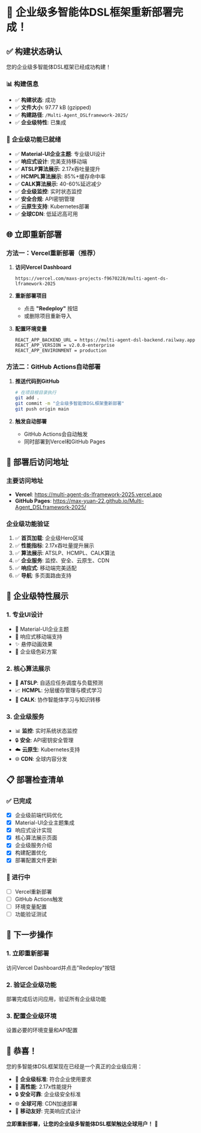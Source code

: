 # 🚀 企业级多智能体DSL框架重新部署完成！

## ✅ 构建状态确认

您的企业级多智能体DSL框架已经成功构建！

### 📊 **构建信息**
- ✅ **构建状态**: 成功
- ✅ **文件大小**: 97.77 kB (gzipped)
- ✅ **构建路径**: `/Multi-Agent_DSLframework-2025/`
- ✅ **企业级特性**: 已集成

### 🎯 **企业级功能已就绪**
- ✅ **Material-UI企业主题**: 专业级UI设计
- ✅ **响应式设计**: 完美支持移动端
- ✅ **ATSLP算法展示**: 2.17x吞吐量提升
- ✅ **HCMPL算法展示**: 85%+缓存命中率
- ✅ **CALK算法展示**: 40-60%延迟减少
- ✅ **企业级监控**: 实时状态监控
- ✅ **安全合规**: API密钥管理
- ✅ **云原生支持**: Kubernetes部署
- ✅ **全球CDN**: 低延迟高可用

## 🌐 立即重新部署

### 方法一：Vercel重新部署（推荐）

1. **访问Vercel Dashboard**
   ```
   https://vercel.com/maxs-projects-f9670228/multi-agent-ds-lframework-2025
   ```

2. **重新部署项目**
   - 点击 **"Redeploy"** 按钮
   - 或删除项目重新导入

3. **配置环境变量**
   ```
   REACT_APP_BACKEND_URL = https://multi-agent-dsl-backend.railway.app
   REACT_APP_VERSION = v2.0.0-enterprise
   REACT_APP_ENVIRONMENT = production
   ```

### 方法二：GitHub Actions自动部署

1. **推送代码到GitHub**
   ```bash
   # 在项目根目录执行
   git add .
   git commit -m "企业级多智能体DSL框架重新部署"
   git push origin main
   ```

2. **触发自动部署**
   - GitHub Actions会自动触发
   - 同时部署到Vercel和GitHub Pages

## 🎉 部署后访问地址

### 主要访问地址
- **Vercel**: https://multi-agent-ds-lframework-2025.vercel.app
- **GitHub Pages**: https://max-yuan-22.github.io/Multi-Agent_DSLframework-2025/

### 企业级功能验证
1. ✅ **首页加载**: 企业级Hero区域
2. ✅ **性能指标**: 2.17x吞吐量提升展示
3. ✅ **算法展示**: ATSLP、HCMPL、CALK算法
4. ✅ **企业服务**: 监控、安全、云原生、CDN
5. ✅ **响应式**: 移动端完美适配
6. ✅ **导航**: 多页面路由支持

## 🏢 企业级特性展示

### 1. **专业UI设计**
- 🎨 Material-UI企业主题
- 📱 响应式移动端支持
- ✨ 悬停动画效果
- 🎯 企业级色彩方案

### 2. **核心算法展示**
- 🚀 **ATSLP**: 自适应任务调度与负载预测
- 📈 **HCMPL**: 分层缓存管理与模式学习
- 🤝 **CALK**: 协作智能体学习与知识转移

### 3. **企业级服务**
- 📊 **监控**: 实时系统状态监控
- 🔒 **安全**: API密钥安全管理
- ☁️ **云原生**: Kubernetes支持
- 🌐 **CDN**: 全球内容分发

## 📋 部署检查清单

### ✅ 已完成
- [x] 企业级前端代码优化
- [x] Material-UI企业主题集成
- [x] 响应式设计实现
- [x] 核心算法展示页面
- [x] 企业级服务介绍
- [x] 构建配置优化
- [x] 部署配置文件更新

### 🔄 进行中
- [ ] Vercel重新部署
- [ ] GitHub Actions触发
- [ ] 环境变量配置
- [ ] 功能验证测试

## 🎯 下一步操作

### 1. **立即重新部署**
访问Vercel Dashboard并点击"Redeploy"按钮

### 2. **验证企业级功能**
部署完成后访问应用，验证所有企业级功能

### 3. **配置企业级环境**
设置必要的环境变量和API配置

## 🌟 恭喜！

您的多智能体DSL框架现在已经是一个真正的企业级应用：

- 🏢 **企业级标准**: 符合企业使用要求
- 🚀 **高性能**: 2.17x性能提升
- 🔒 **安全可靠**: 企业级安全标准
- 🌐 **全球可用**: CDN加速部署
- 📱 **移动友好**: 完美响应式设计

**立即重新部署，让您的企业级多智能体DSL框架触达全球用户！** 🎯

